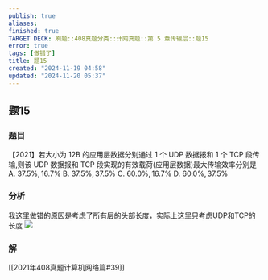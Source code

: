 ```yaml
---
publish: true
aliases: 
finished: true
TARGET DECK: 刷题::408真题分类::计网真题::第 5 章传输层::题15
error: true
tags: [做错了]
title: 题15
created: "2024-11-19 04:58"
updated: "2024-11-20 05:37"
---
```

## 题15
### 题目
【2021】若大小为 12B 的应用层数据分别通过 1 个 UDP 数据报和 1 个 TCP 段传输,则该 UDP 数据报和 TCP 段实现的有效载荷(应用层数据)最大传输效率分别是
A. ${37.5}\% ,{16.7}\%$ 
B. ${37.5}\% ,{37.5}\%$ 
C. ${60.0}\% ,{16.7}\%$ 
D. ${60.0}\% ,{37.5}\%$
### 分析
我这里做错的原因是考虑了所有层的头部长度，实际上这里只考虑UDP和TCP的长度
![](https://img.hwenyi.live/202411201336413.webp)
### 解
[[2021年408真题计算机网络篇#39]]